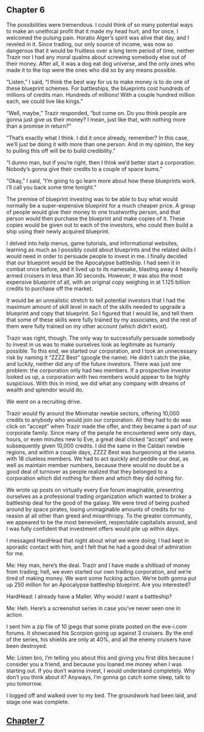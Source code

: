 ## Chapter 6

The possibilities were tremendous. I could think of so many potential ways to make an unethical profit that it made my head hurt, and for once, I welcomed the pulsing pain. Horatio Alger’s spirit was alive that day, and I reveled in it. Since trading, our only source of income, was now so dangerous that it would be fruitless over a long term period of time, neither Trazir nor I had any moral qualms about screwing somebody else out of their money. After all, it was a dog eat dog universe, and the only ones who made it to the top were the ones who did so by any means possible.

“Listen,” I said, “I think the best way for us to make money is to do one of these blueprint schemes. For battleships, the blueprints cost hundreds of millions of credits man. Hundreds of millions! With a couple hundred million each, we could live like kings.”

“Well, maybe,” Trazir responded, “but come on. Do you think people are gonna just give us their money? I mean, just like that, with nothing more than a promise in return?”

“That’s exactly what I think. I did it once already, remember? In this case, we’ll just be doing it with more than one person. And in my opinion, the key to pulling this off will be to build credibility.”

“I dunno man, but if you’re right, then I think we’d better start a corporation. Nobody’s gonna give their credits to a couple of space bums.”

“Okay,” I said, “I’m going to go learn more about how these blueprints work. I’ll call you back some time tonight.”

The premise of blueprint investing was to be able to buy what would normally be a super-expensive blueprint for a much cheaper price. A group of people would give their money to one trustworthy person, and that person would then purchase the blueprint and make copies of it. These copies would be given out to each of the investors, who could then build a ship using their newly acquired blueprint.

I delved into help menus, game tutorials, and informational websites, learning as much as I possibly could about blueprints and the related skills I would need in order to persuade people to invest in me. I finally decided that our blueprint would be the Apocalypse battleship. I had seen it in combat once before, and it lived up to its namesake, blasting away 4 heavily armed cruisers in less than 30 seconds. However, it was also the most expensive blueprint of all, with an original copy weighing in at 1.125 billion credits to purchase off the market.

It would be an unrealistic stretch to tell potential investors that I had the maximum amount of skill level in each of the skills needed to upgrade a blueprint and copy that blueprint. So I figured that I would lie, and tell them that some of these skills were fully trained by my associates, and the rest of them were fully trained on my other account (which didn’t exist).

Trazir was right, though. The only way to successfully persuade somebody to invest in us was to make ourselves look as legitimate as humanly possible. To this end, we started our corporation, and I took an unnecessary risk by naming it “ZZZZ Best” (google the name). He didn’t catch the joke, and luckily, neither did any of the future investors. There was just one problem: the corporation only had two members. If a prospective investor looked us up, a corporation with two members would appear to be highly suspicious. With this in mind, we did what any company with dreams of wealth and splendor would do.

We went on a recruiting drive.

Trazir would fly around the Minmatar newbie sectors, offering 10,000 credits to anybody who would join our corporation. All they had to do was click on “accept” when Trazir made the offer, and they became a part of our corporate family. Since many of the people he encountered were only days, hours, or even minutes new to Eve, a great deal clicked “accept” and were subsequently given 10,000 credits. I did the same in the Caldari newbie regions, and within a couple days, ZZZZ Best was burgeoning at the seams with 18 clueless members. We had to act quickly and peddle our deal, as well as maintain member numbers, because there would no doubt be a good deal of turnover as people realized that they belonged to a corporation which did nothing for them and which they did nothing for.

We wrote up posts on virtually every Eve forum imaginable, presenting ourselves as a professional trading organization which wanted to broker a battleship deal for the good of the galaxy. We were tired of being pushed around by space pirates, losing unimaginable amounts of credits for no reason at all other than greed and misanthropy. To the greater community, we appeared to be the most benevolent, respectable capitalists around, and I was fully confident that investment offers would pile up within days.

I messaged HardHead that night about what we were doing; I had kept in sporadic contact with him, and I felt that he had a good deal of admiration for me.

Me: Hey man, here’s the deal. Trazir and I have made a shitload of money from trading; hell, we even started our own trading corporation, and we’re tired of making money. We want some fucking action. We’re both gonna put up 250 million for an Apocalypse battleship blueprint. Are you interested?

HardHead: I already have a Maller. Why would I want a battleship?

Me: Heh. Here’s a screenshot series in case you’ve never seen one in action.

I sent him a zip file of 10 jpegs that some pirate posted on the eve-i.com forums. It showcased his Scorpion going up against 3 cruisers. By the end of the series, his shields are only at 40%, and all the enemy cruisers have been destroyed.

Me: Listen bro, I’m telling you about this and giving you first dibs because I consider you a friend, and because you loaned me money when I was starting out. If you don’t wanna invest, I would understand completely. Why don’t you think about it? Anyways, I’m gonna go catch some sleep, talk to you tomorrow.

I logged off and walked over to my bed. The groundwork had been laid, and stage one was complete.

## [Chapter 7](7)